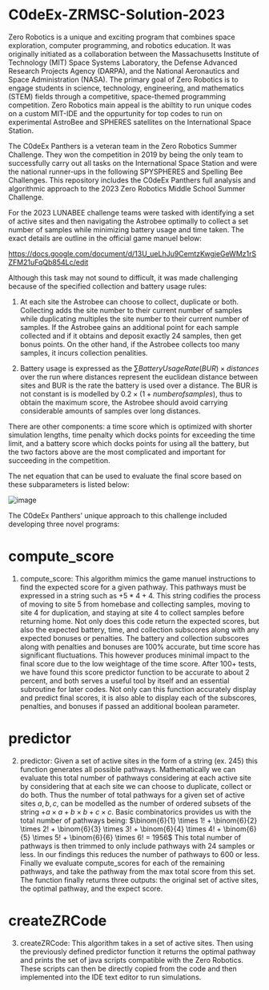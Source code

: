 # C0deEx-ZRMSC-Solution-2023
Zero Robotics is a unique and exciting program that combines space exploration, computer programming, and robotics education. It was originally initiated as a collaboration between the Massachusetts Institute of Technology (MIT) Space Systems Laboratory, the Defense Advanced Research Projects Agency (DARPA), and the National Aeronautics and Space Administration (NASA). The primary goal of Zero Robotics is to engage students in science, technology, engineering, and mathematics (STEM) fields through a competitive, space-themed programming competition. Zero Robotics main appeal is the abiltity to run unique codes on a custom MIT-IDE and the oppurtunity for top codes to run on experimental AstroBee and SPHERES satellites on the International Space Station.

The C0deEx Panthers is a veteran team in the Zero Robotics Summer Challenge. They won the competition in 2019 by being the only team to successfully carry out all tasks on the International Space Station and were the national runner-ups in the following SPYSPHERES and Spelling Bee Challenges. This repository includes the C0deEx Panthers full analysis and algorithmic approach to the 2023 Zero Robotics Middle School Summer Challenge.

For the 2023 LUNABEE challenge teams were tasked with identifying a set of active sites and then navigating the Astrobee optimally to collect a set number of samples while minimizing battery usage and time taken. The exact details are outline in the official game manuel below:

https://docs.google.com/document/d/13U_ueLhJu9CemtzKwgjeGeWMz1rSZFM21uFqQb854Lc/edit

Although this task may not sound to difficult, it was made challenging because of the specified collection and battery usage rules:

1. At each site the Astrobee can choose to collect, duplicate or both. Collecting adds the site number to their current number of samples while duplicating multiples the site number to their current number of samples. If the Astrobee gains an additional point for each sample collected and if it obtains and deposit exactly 24 samples, then get bonus points. On the other hand, if the Astrobee collects too many samples, it incurs collection penalities.

2. Battery usage is expressed as the $\sum Battery Usage Rate (BUR) \times distances$ over the run where distances represent the euclidean distance between sites and BUR is the rate the battery is used over a distance. The BUR is not constant is is modelled by $0.2 \times (1 + number of samples)$, thus to obtain the maximum score, the Astrobee should avoid carrying considerable amounts of samples over long distances.

There are other components: a time score which is optimized with shorter simulation lengths, time penalty which docks points for exceeding the time limit, and a battery score which docks points for using all the battery, but the two factors above are the most complicated and important for succeeding in the competition.

The net equation that can be used to evaluate the final score based on these subparameters is listed below:

![image](https://github.com/ArmWarrior25/C0deEx-ZRMSC-Solution/assets/87990660/320b4bce-bd8d-49b4-bdc8-a7c25d8bae57)

The C0deEx Panthers' unique approach to this challenge included developing three novel programs:

# compute_score

1. compute_score: This algorithm mimics the game manuel instructions to find the expected score for a given pathway. This pathways must be expressed in a string such as $+5*4+4$. This string codifies the process of moving to site 5 from homebase and collecting samples, moving to site 4 for duplication, and staying at site 4 to collect samples before returning home. Not only does this code return the expected scores, but also the expected battery, time, and collection subscores along with any expected bonuses or penalties. The battery and collection subscores along with penalties and bonuses are 100% accurate, but time score has significant fluctuations. This however produces minimal impact to the final score due to the low weightage of the time score. After 100+ tests, we have found this score predictor function to be accurate to about $2$ percent, and both serves a useful tool by itself and an essential subroutine for later codes. Not only can this function accurately display and predict final scores, it is also able to display each of the subscores, penalties, and bonuses if passed an additional boolean parameter.

# predictor

2. predictor: Given a set of active sites in the form of a string (ex. $2 4 5$) this function generates all possible pathways. Mathematically we can evaluate this total number of pathways considering at each active site by considering that at each site we can choose to duplicate, collect or do both. Thus the number of total pathways for a given set of active sites $a, b, c$, can be modelled as the number of ordered subsets of the string $+a \times a+b \times b+c \times c$. Basic combinatorics provides us with the total number of pathways being: $\binom{6}{1} \times 1! + \binom{6}{2} \times 2! + \binom{6}{3} \times 3! + \binom{6}{4} \times 4! + \binom{6}{5} \times 5! + \binom{6}{6} \times 6! = 1956$ This total number of pathways is then trimmed to only include pathways with 24 samples or less. In our findings this reduces the number of pathways to 600 or less. Finally we evaluate compute_scores for each of the remaining pathways, and take the pathway from the max total score from this set. The function finally returns three outputs: the original set of active sites, the optimal pathway, and the expect score.

# createZRCode

3. createZRCode: This algorithm takes in a set of active sites. Then using the previously defined predictor function it returns the optimal pathway and prints the set of java scripts compatible with the Zero Robotics. These scripts can then be directly copied from the code and then implemented into the IDE text editor to run simulations.
